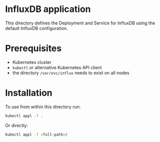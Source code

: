 # InfluxDB application

This directory defines the Deployment and Service for InfluxDB using the default InfluxDB configuration.


# Prerequisites

- Kubernetes cluster
- `kubectl` or alternative Kubernetes API client
- the directory `/var/ovc/influx` needs to exist on all nodes


# Installation

To use from within this directory run:
```bash
kubectl appl -f .
```

Or directly:
```bash
kubectl appl -f <full-path>/
```
